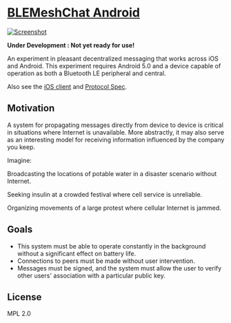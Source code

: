 # [BLEMeshChat Android](https://github.com/OnlyInAmerica/BLEMeshChat)

[![Screenshot](http://i.imgur.com/GMtn5ol.png)](http://i.imgur.com/GMtn5ol.png)

**Under Development : Not yet ready for use!**

An experiment in pleasant decentralized messaging that works across iOS and Android. This experiment requires Android 5.0 and a device capable of operation as both a Bluetooth LE peripheral and central.

Also see the [iOS client](https://github.com/chrisballinger/BLEMeshChat) and [Protocol Spec](https://github.com/chrisballinger/BLEMeshChat/wiki).

## Motivation

A system for propagating messages directly from device to device is critical in situations where Internet is unavailable. More abstractly, it may also serve as an interesting model for receiving information influenced by the company you keep.

Imagine:

Broadcasting the locations of potable water in a disaster scenario without Internet.

Seeking insulin at a crowded festival where cell service is unreliable.

Organizing movements of a large protest where cellular Internet is jammed.

## Goals

+ This system must be able to operate constantly in the background without a significant effect on battery life.
+ Connections to peers must be made without user intervention.
+ Messages must be signed, and the system must allow the user to verify other users' association with a particular public key.

## License

MPL 2.0
